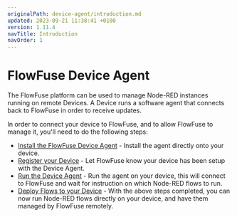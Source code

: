 ```yaml
---
originalPath: device-agent/introduction.md
updated: 2023-09-21 11:38:41 +0100
version: 1.11.4
navTitle: Introduction
navOrder: 1
---
```

# FlowFuse Device Agent

The FlowFuse platform can be used to manage Node-RED instances running on remote Devices.
A Device runs a software agent that connects back to FlowFuse in order to receive updates.

In order to connect your device to FlowFuse, and to allow FlowFuse to manage it, you'll need to do the following steps:

- [Install the FlowFuse Device Agent](./install.md) - Install the agent directly onto your device.
- [Register your Device](./register.md) - Let FlowFuse know your device has been setup with the Device Agent.
- [Run the Device Agent](./running.md) - Run the agent on your device, this will connect to FlowFuse and wait for instruction on which Node-RED flows to run.
- [Deploy Flows to your Device](./deploy.md) - With the above steps completed, you can now run Node-RED flows directly on your device, and have them managed by FlowFuse remotely.
